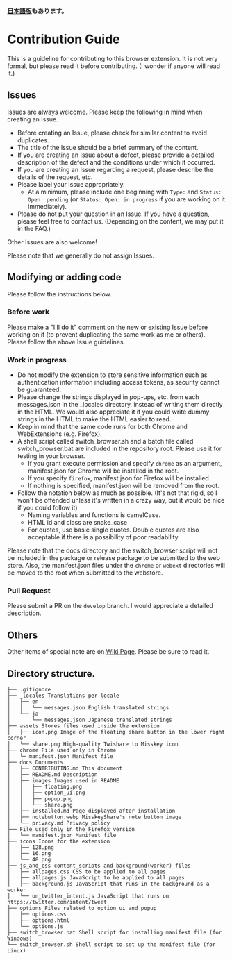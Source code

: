 **[日本語版](CONTRIBUTING.md)もあります。**

# Contribution Guide

This is a guideline for contributing to this browser extension. It is not very formal, but please read it before contributing. (I wonder if anyone will read it.)  

## Issues

Issues are always welcome. Please keep the following in mind when creating an Issue.  

- Before creating an Issue, please check for similar content to avoid duplicates.
- The title of the Issue should be a brief summary of the content.
- If you are creating an Issue about a defect, please provide a detailed description of the defect and the conditions under which it occurred.
- If you are creating an Issue regarding a request, please describe the details of the request, etc.
- Please label your Issue appropriately.
    - At a minimum, please include one beginning with `Type:` and `Status: Open: pending` (or `Status: Open: in progress` if you are working on it immediately).
- Please do not put your question in an Issue. If you have a question, please feel free to contact us. (Depending on the content, we may put it in the FAQ.)

Other Issues are also welcome!

Please note that we generally do not assign Issues.

## Modifying or adding code

Please follow the instructions below.

### Before work

Please make a "I'll do it" comment on the new or existing Issue before working on it (to prevent duplicating the same work as me or others).  
Please follow the above Issue guidelines.

### Work in progress

- Do not modify the extension to store sensitive information such as authentication information including access tokens, as security cannot be guaranteed.
- Please change the strings displayed in pop-ups, etc. from each messages.json in the _locales directory, instead of writing them directly in the HTML.
We would also appreciate it if you could write dummy strings in the HTML to make the HTML easier to read.
- Keep in mind that the same code runs for both Chrome and WebExtensions (e.g. Firefox).  
- A shell script called switch_browser.sh and a batch file called switch_browser.bat are included in the repository root.
Please use it for testing in your browser.
    - If you grant execute permission and specify `chrome` as an argument, manifest.json for Chrome will be installed in the root.
    - If you specify `firefox`, manifest.json for Firefox will be installed.
    - If nothing is specified, manifest.json will be removed from the root.
- Follow the notation below as much as possible. (It's not that rigid, so I won't be offended unless it's written in a crazy way, but it would be nice if you could follow it)
    - Naming variables and functions is camelCase.
    - HTML id and class are snake_case
    - For quotes, use basic single quotes. Double quotes are also acceptable if there is a possibility of poor readability.

Please note that the docs directory and the switch_browser script will not be included in the package or release package to be submitted to the web store.
Also, the manifest.json files under the `chrome` or `webext` directories will be moved to the root when submitted to the webstore.

### Pull Request

Please submit a PR on the `develop` branch. I would appreciate a detailed description.

## Others

Other items of special note are on [Wiki Page](https://github.com/alpaca-honke/twishare-to-misskey/wiki/Supplement-of-CONTRIBUTING.md). Please be sure to read it.

## Directory structure.

````
├── .gitignore
├── _locales Translations per locale
│   ├── en
│   │   └── messages.json English translated strings
│   └── ja
│       └── messages.json Japanese translated strings
├── assets Stores files used inside the extension
│   ├── icon.png Image of the floating share button in the lower right corner
│   └── share.png High-quality Twishare to Misskey icon
├── chrome File used only in Chrome
│   └─ manifest.json Manifest file
├── docs Documents
│   ├── CONTRIBUTING.md This document
│   ├── README.md Description
│   ├── images Images used in README
│   │   ├── floating.png
│   │   ├── option_ui.png
│   │   ├── popup.png
│   │   └── share.png
│   ├── installed.md Page displayed after installation
│   ├── notebutton.webp MisskeyShare's note button image
│   └── privacy.md Privacy policy
├── File used only in the Firefox version
│   └── manifest.json Manifest file
├── icons Icons for the extension
│   ├── 128.png
│   ├── 16.png
│   └── 48.png
├── js_and_css content_scripts and background(worker) files
│   ├── allpages.css CSS to be applied to all pages
│   ├── allpages.js JavaScript to be applied to all pages
│   ├── background.js JavaScript that runs in the background as a worker
│   └── on_twitter_intent.js JavaScript that runs on https://twitter.com/intent/tweet
├── options Files related to option_ui and popup
│   ├── options.css
│   ├── options.html
│   └── options.js
├── switch_browser.bat Shell script for installing manifest file (for Windows)
└── switch_browser.sh Shell script to set up the manifest file (for Linux)
````
